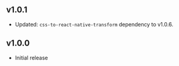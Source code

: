 ## v1.0.1

* Updated: `css-to-react-native-transform` dependency to v1.0.6.

## v1.0.0

* Initial release
